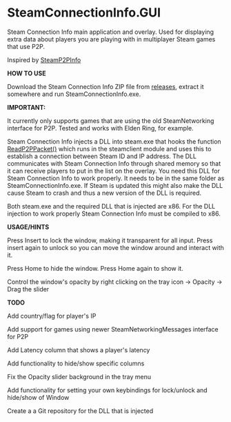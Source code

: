 # SteamConnectionInfo.GUI
Steam Connection Info main application and overlay. Used for displaying extra data about players you are playing with in multiplayer Steam games that use P2P.

Inspired by [SteamP2PInfo](https://github.com/tremwil/SteamP2PInfo)

**HOW TO USE**

Download the Steam Connection Info ZIP file from [releases](https://github.com/FredrikVullum/SteamConnectionInfo.GUI/releases/), extract it somewhere and run SteamConnectionInfo.exe.

**IMPORTANT:**

It currently only supports games that are using the old SteamNetworking interface for P2P. Tested and works with Elden Ring, for example.

Steam Connection Info injects a DLL into steam.exe that hooks the function [ReadP2PPacket()](https://partner.steamgames.com/doc/api/ISteamNetworking#ReadP2PPacket) which runs in the steamclient module and uses this to establish a connection between Steam ID and IP address. The DLL communicates with Steam Connection Info through shared memory so that it can receive players to put in the list on the overlay. You need this DLL for Steam Connection Info to work properly. It needs to be in the same folder as SteamConnectionInfo.exe. If Steam is updated this might also make the DLL cause Steam to crash and thus a new version of the DLL is required.

Both steam.exe and the required DLL that is injected are x86. For the DLL injection to work properly Steam Connection Info must be compiled to x86.

**USAGE/HINTS**

Press Insert to lock the window, making it transparent for all input. Press insert again to unlock so you can move the window around and interact with it.

Press Home to hide the window. Press Home again to show it.

Control the window's opacity by right clicking on the tray icon -> Opacity -> Drag the slider

**TODO**

Add country/flag for player's IP

Add support for games using newer SteamNetworkingMessages interface for P2P

Add Latency column that shows a player's latency

Add functionality to hide/show specific columns

Fix the Opacity slider background in the tray menu

Add functionality for setting your own keybindings for lock/unlock and hide/show of Window

Create a a Git repository for the DLL that is injected
